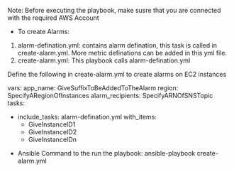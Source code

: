 Note: Before executing the playbook, make susre that you are connected with the required AWS Account


* To create Alarms:

1. alarm-defination.yml: contains alarm defination, this task is called in create-alarm.yml. More metric definations can be added in this yml file.
2. create-alarm.yml: This playbook calls alarm-defination.yml

Define the following in create-alarm.yml to create alarms on EC2 instances

  vars:
    app_name: GiveSuffixToBeAddedToTheAlarm
    region: SpecifyARegionOfInstances
        alarm_recipients: SpecifyARNOfSNSTopic
  tasks:
  - include_tasks: alarm-defination.yml
    with_items:
      - GiveInstanceID1
      - GiveInstanceID2
      - GiveInstanceIDn

* Ansible Command to the run the playbook:
ansible-playbook create-alarm.yml
